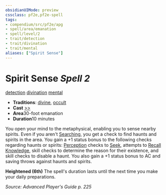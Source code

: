 ```yaml
---
obsidianUIMode: preview
cssclass: pf2e,pf2e-spell
tags:
- compendium/src/pf2e/apg
- spell/area/emanation
- spell/level/2
- trait/detection
- trait/divination
- trait/mental
aliases: ["Spirit Sense"]
---
```

# Spirit Sense *Spell 2*   
[detection](../../rules/traits/detection.md)  [divination](../../rules/traits/divination.md)  [mental](../../rules/traits/mental.md)  

- **Traditions**: [divine](../../rules/traits/divine.md), [occult](../../rules/traits/occult.md)
- **Cast** [>>](../../rules/core-rulebook/chapter-9-playing-the-game.md#Actions "Two-Action") 
- **Area**30-foot emanation
- **Duration**10 minutes

You open your mind to the metaphysical, enabling you to sense nearby spirits. Even if you aren't [Searching](../../rules/actions/search.md), you get a check to find haunts and spirits in the area. You gain a +1 status bonus to the following checks regarding haunts or spirits: [Perception](../skills.md#Perception) checks to [Seek](../../rules/actions/seek.md), attempts to [Recall Knowledge](../../rules/actions/recall-knowledge.md), skill checks to determine the reason for their existence, and skill checks to disable a haunt. You also gain a +1 status bonus to AC and saving throws against haunts and spirits.

**Heightened (6th)** The spell's duration lasts until the next time you make your daily preparations.

*Source: Advanced Player's Guide p. 225*